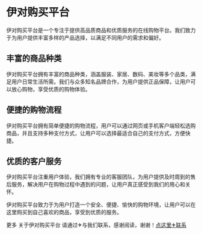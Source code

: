# 伊对购买平台

伊对购买平台是一个专注于提供高品质商品和优质服务的在线购物平台。我们致力于为用户提供丰富多样的产品选择，以满足不同用户的需求和偏好。

## 丰富的商品种类

伊对购买平台拥有丰富的商品种类，涵盖服装、家居、数码、美妆等多个品类，满足用户日常生活所需。我们与众多知名品牌合作，为用户提供正品保障，让用户可以放心购物，享受优质的购物体验。

## 便捷的购物流程

伊对购买平台拥有简单便捷的购物流程，用户可以通过网页或手机客户端轻松选购商品，并且支持多种支付方式，让用户可以选择最适合自己的支付方式，方便快捷。

## 优质的客户服务

伊对购买平台注重用户体验，我们拥有专业的客服团队，为用户提供及时周到的售后服务，解决用户在购物过程中遇到的问题，让用户真正感受到我们的用心和关怀。

伊对购买平台致力于为用户打造一个安全、便捷、愉快的购物环境，让用户可以在这里购买到自己喜欢的商品，享受到优质的服务。

更多 关于伊对购买平台 请通过✈与我们联系，感谢阅读，谢谢！[点这里✈联系](https://ss.k02.cc)